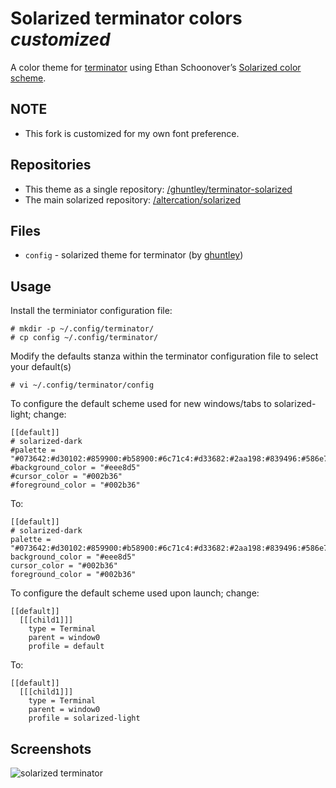 # Solarized terminator colors *customized*

A color theme for [terminator](http://www.tenshu.net/terminator/) using Ethan Schoonover’s [Solarized color scheme](http://ethanschoonover.com/solarized).

## NOTE
  * This fork is customized for my own font preference.

## Repositories
  * This theme as a single repository: [/ghuntley/terminator-solarized](https://github.com/ghuntley/terminator-solarized)
  * The main solarized repository: [/altercation/solarized](https://github.com/altercation/solarized)

## Files
  * `config` -  solarized theme for terminator (by [ghuntley](https://github.com/ghuntley))

## Usage
Install the terminiator configuration file:

    # mkdir -p ~/.config/terminator/
    # cp config ~/.config/terminator/

Modify the defaults stanza within the terminator configuration file to select your default(s)

    # vi ~/.config/terminator/config

To configure the default scheme used for new windows/tabs to solarized-light; change:

    [[default]]
    # solarized-dark
    #palette = "#073642:#d30102:#859900:#b58900:#6c71c4:#d33682:#2aa198:#839496:#586e75:#cb4b16:#859900:#b58900:#268bd2:#d33682:#2aa198:#93a1a1"
    #background_color = "#eee8d5"
    #cursor_color = "#002b36"
    #foreground_color = "#002b36"

To:

    [[default]]
    # solarized-dark
    palette = "#073642:#d30102:#859900:#b58900:#6c71c4:#d33682:#2aa198:#839496:#586e75:#cb4b16:#859900:#b58900:#268bd2:#d33682:#2aa198:#93a1a1"
    background_color = "#eee8d5"
    cursor_color = "#002b36"
    foreground_color = "#002b36"

To configure the default scheme used upon launch; change:

    [[default]]
      [[[child1]]]
        type = Terminal
        parent = window0
        profile = default

To: 

    [[default]]
      [[[child1]]]
        type = Terminal
        parent = window0
        profile = solarized-light

## Screenshots

![solarized terminator](https://github.com/ghuntley/terminator-solarized/raw/master/screenshots/terminator-solarized.png)

